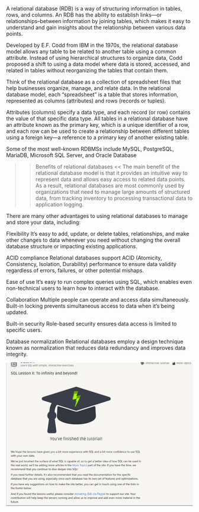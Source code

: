 A relational database (RDB) is a way of structuring information in tables, rows, and columns. An RDB has the ability to establish links—or relationships–between information by joining tables, which makes it easy to understand and gain insights about the relationship between various data points. 

Developed by E.F. Codd from IBM in the 1970s, the relational database model allows any table to be related to another table using a common attribute. Instead of using hierarchical structures to organize data, Codd proposed a shift to using a data model where data is stored, accessed, and related in tables without reorganizing the tables that contain them. 

Think of the relational database as a collection of spreadsheet files that help businesses organize, manage, and relate data. In the relational database model, each “spreadsheet” is a table that stores information, represented as columns (attributes) and rows (records or tuples). 

Attributes (columns) specify a data type, and each record (or row) contains the value of that specific data type. All tables in a relational database have an attribute known as the primary key, which is a unique identifier of a row, and each row can be used to create a relationship between different tables using a foreign key—a reference to a primary key of another existing table.

Some of the most well-known RDBMSs include MySQL, PostgreSQL, MariaDB, Microsoft SQL Server, and Oracle Database

>> Benefits of relational databases <<
The main benefit of the relational database model is that it provides an intuitive way to represent data and allows easy access to related data points. As a result, relational databases are most commonly used by organizations that need to manage large amounts of structured data, from tracking inventory to processing transactional data to application logging. 

There are many other advantages to using relational databases to manage and store your data, including: 

Flexibility
It’s easy to add, update, or delete tables, relationships, and make other changes to data whenever you need without changing the overall database structure or impacting existing applications.

ACID compliance
Relational databases support ACID (Atomicity, Consistency, Isolation, Durability) performance to ensure data validity regardless of errors, failures, or other potential mishaps.

Ease of use
It’s easy to run complex queries using SQL, which enables even non-technical users to learn how to interact with the database.

Collaboration
Multiple people can operate and access data simultaneously. Built-in locking prevents simultaneous access to data when it’s being updated. 

Built-in security
Role-based security ensures data access is limited to specific users.

Database normalization
Relational databases employ a design technique known as normalization that reduces data redundancy and improves data integrity. 

![img](img/sql_tutorial.jpg)